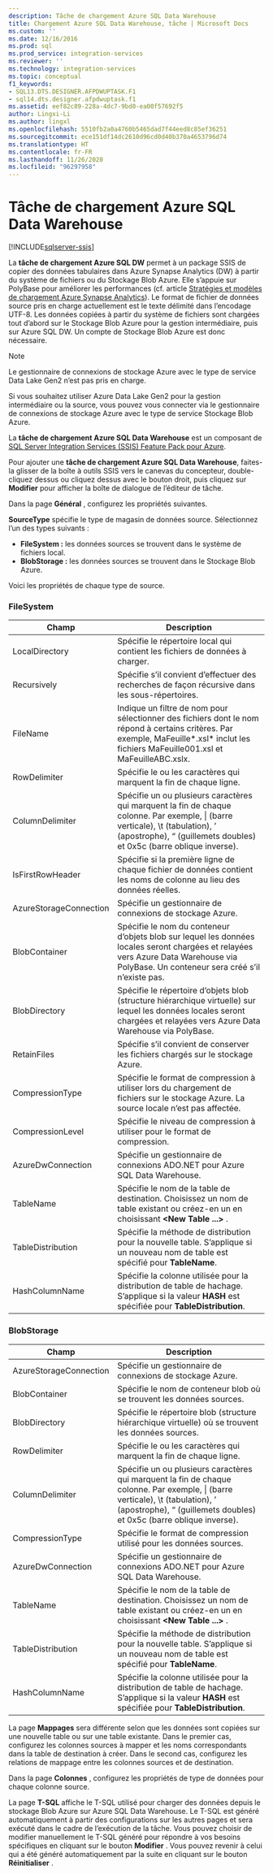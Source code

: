 ```yaml
---
description: Tâche de chargement Azure SQL Data Warehouse
title: Chargement Azure SQL Data Warehouse, tâche | Microsoft Docs
ms.custom: ''
ms.date: 12/16/2016
ms.prod: sql
ms.prod_service: integration-services
ms.reviewer: ''
ms.technology: integration-services
ms.topic: conceptual
f1_keywords:
- SQL13.DTS.DESIGNER.AFPDWUPTASK.F1
- sql14.dts.designer.afpdwuptask.f1
ms.assetid: eef82c89-228a-4dc7-9bd0-ea00f57692f5
author: Lingxi-Li
ms.author: lingxl
ms.openlocfilehash: 5510fb2a0a4760b5465dad7f44eed8c85ef36251
ms.sourcegitcommit: ece151df14dc2610d96cd0d40b370a4653796d74
ms.translationtype: HT
ms.contentlocale: fr-FR
ms.lasthandoff: 11/26/2020
ms.locfileid: "96297958"
---
```

# <a name="azure-sql-dw-upload-task"></a>Tâche de chargement Azure SQL Data Warehouse

[!INCLUDE[sqlserver-ssis](../../includes/applies-to-version/sqlserver-ssis.md)]



La **tâche de chargement Azure SQL DW** permet à un package SSIS de copier des données tabulaires dans Azure Synapse Analytics (DW) à partir du système de fichiers ou du Stockage Blob Azure.
Elle s’appuie sur PolyBase pour améliorer les performances (cf. article [Stratégies et modèles de chargement Azure Synapse Analytics](/archive/blogs/sqlcat/azure-sql-data-warehouse-loading-patterns-and-strategies)).
Le format de fichier de données source pris en charge actuellement est le texte délimité dans l’encodage UTF-8.
Les données copiées à partir du système de fichiers sont chargées tout d’abord sur le Stockage Blob Azure pour la gestion intermédiaire, puis sur Azure SQL DW. Un compte de Stockage Blob Azure est donc nécessaire.

> [!NOTE]
> Le gestionnaire de connexions de stockage Azure avec le type de service Data Lake Gen2 n’est pas pris en charge.
>
> Si vous souhaitez utiliser Azure Data Lake Gen2 pour la gestion intermédiaire ou la source, vous pouvez vous connecter via le gestionnaire de connexions de stockage Azure avec le type de service Stockage Blob Azure.

La **tâche de chargement Azure SQL Data Warehouse** est un composant de [SQL Server Integration Services (SSIS) Feature Pack pour Azure](../../integration-services/azure-feature-pack-for-integration-services-ssis.md).

Pour ajouter une **tâche de chargement Azure SQL Data Warehouse**, faites-la glisser de la boîte à outils SSIS vers le canevas du concepteur, double-cliquez dessus ou cliquez dessus avec le bouton droit, puis cliquez sur **Modifier** pour afficher la boîte de dialogue de l’éditeur de tâche.

Dans la page **Général** , configurez les propriétés suivantes.

**SourceType** spécifie le type de magasin de données source. Sélectionnez l’un des types suivants :

* **FileSystem :** les données sources se trouvent dans le système de fichiers local.
* **BlobStorage :** les données sources se trouvent dans le Stockage Blob Azure.

Voici les propriétés de chaque type de source.

### <a name="filesystem"></a>FileSystem

Champ|Description
-----|-----------
LocalDirectory|Spécifie le répertoire local qui contient les fichiers de données à charger.
Recursively|Spécifie s’il convient d’effectuer des recherches de façon récursive dans les sous-répertoires.
FileName|Indique un filtre de nom pour sélectionner des fichiers dont le nom répond à certains critères. Par exemple, MaFeuille*.xsl\* inclut les fichiers MaFeuille001.xsl et MaFeuilleABC.xslx.
RowDelimiter|Spécifie le ou les caractères qui marquent la fin de chaque ligne.
ColumnDelimiter|Spécifie un ou plusieurs caractères qui marquent la fin de chaque colonne. Par exemple, &#124; (barre verticale), \t (tabulation), ’ (apostrophe), “ (guillemets doubles) et 0x5c (barre oblique inverse).
IsFirstRowHeader|Spécifie si la première ligne de chaque fichier de données contient les noms de colonne au lieu des données réelles.
AzureStorageConnection|Spécifie un gestionnaire de connexions de stockage Azure.
BlobContainer|Spécifie le nom du conteneur d’objets blob sur lequel les données locales seront chargées et relayées vers Azure Data Warehouse via PolyBase. Un conteneur sera créé s’il n’existe pas.
BlobDirectory|Spécifie le répertoire d’objets blob (structure hiérarchique virtuelle) sur lequel les données locales seront chargées et relayées vers Azure Data Warehouse via PolyBase.
RetainFiles|Spécifie s’il convient de conserver les fichiers chargés sur le stockage Azure.
CompressionType|Spécifie le format de compression à utiliser lors du chargement de fichiers sur le stockage Azure. La source locale n’est pas affectée.
CompressionLevel|Spécifie le niveau de compression à utiliser pour le format de compression.
AzureDwConnection|Spécifie un gestionnaire de connexions ADO.NET pour Azure SQL Data Warehouse.
TableName|Spécifie le nom de la table de destination. Choisissez un nom de table existant ou créez-en un en choisissant **\<New Table ...>** .
TableDistribution|Spécifie la méthode de distribution pour la nouvelle table. S’applique si un nouveau nom de table est spécifié pour **TableName**.
HashColumnName|Spécifie la colonne utilisée pour la distribution de table de hachage. S’applique si la valeur **HASH** est spécifiée pour **TableDistribution**.

### <a name="blobstorage"></a>BlobStorage

Champ|Description
-----|-----------
AzureStorageConnection|Spécifie un gestionnaire de connexions de stockage Azure.
BlobContainer|Spécifie le nom de conteneur blob où se trouvent les données sources.
BlobDirectory|Spécifie le répertoire blob (structure hiérarchique virtuelle) où se trouvent les données sources.
RowDelimiter|Spécifie le ou les caractères qui marquent la fin de chaque ligne.
ColumnDelimiter|Spécifie un ou plusieurs caractères qui marquent la fin de chaque colonne. Par exemple, &#124; (barre verticale), \t (tabulation), ’ (apostrophe), “ (guillemets doubles) et 0x5c (barre oblique inverse).
CompressionType|Spécifie le format de compression utilisé pour les données sources.
AzureDwConnection|Spécifie un gestionnaire de connexions ADO.NET pour Azure SQL Data Warehouse.
TableName|Spécifie le nom de la table de destination. Choisissez un nom de table existant ou créez-en un en choisissant **\<New Table ...>** .
TableDistribution|Spécifie la méthode de distribution pour la nouvelle table. S’applique si un nouveau nom de table est spécifié pour **TableName**.
HashColumnName|Spécifie la colonne utilisée pour la distribution de table de hachage. S’applique si la valeur **HASH** est spécifiée pour **TableDistribution**.

La page **Mappages** sera différente selon que les données sont copiées sur une nouvelle table ou sur une table existante.
Dans le premier cas, configurez les colonnes sources à mapper et les noms correspondants dans la table de destination à créer.
Dans le second cas, configurez les relations de mappage entre les colonnes sources et de destination.

Dans la page **Colonnes** , configurez les propriétés de type de données pour chaque colonne source.

La page **T-SQL** affiche le T-SQL utilisé pour charger des données depuis le stockage Blob Azure sur Azure SQL Data Warehouse.
Le T-SQL est généré automatiquement à partir des configurations sur les autres pages et sera exécuté dans le cadre de l’exécution de la tâche.
Vous pouvez choisir de modifier manuellement le T-SQL généré pour répondre à vos besoins spécifiques en cliquant sur le bouton **Modifier** .
Vous pouvez revenir à celui qui a été généré automatiquement par la suite en cliquant sur le bouton **Réinitialiser** .